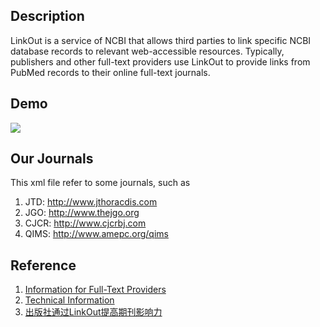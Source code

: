 ## Description

LinkOut is a service of NCBI that allows third parties to link specific NCBI database records to relevant web-accessible resources.  Typically, publishers and other full-text providers use LinkOut to provide links from PubMed records to their online full-text journals.

## Demo

![](https://raw.github.com/xiaoronglv/pubmed_linkout_example/master/demo.png)


## Our Journals

This xml file refer to some journals, such as 

1. JTD: http://www.jthoracdis.com
2. JGO: http://www.thejgo.org
3. CJCR: http://www.cjcrbj.com
4. QIMS: http://www.amepc.org/qims


## Reference

1. [Information for Full-Text Providers](http://www.ncbi.nlm.nih.gov/books/NBK3812/)
2. [Technical Information](http://www.ncbi.nlm.nih.gov/books/NBK3807/)
3. [出版社通过LinkOut提高期刊影响力](http://mednoter.com/how-to-import-audience-by-pubmed-linkout.html)
